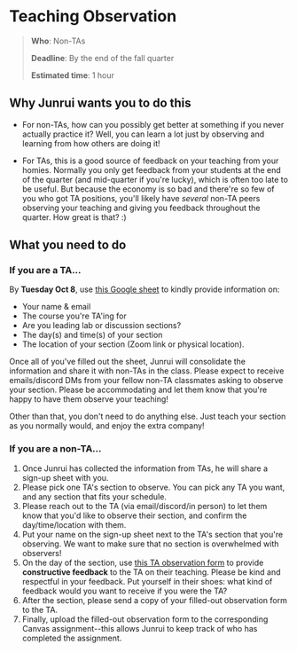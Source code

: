 # Teaching Observation

> **Who**: Non-TAs
>
> **Deadline**: By the end of the fall quarter
>
> **Estimated time**: 1 hour

## Why Junrui wants you to do this
- For non-TAs, how can you possibly get better at something if you never actually practice it? Well, you can learn a lot just by observing and learning from how others are doing it!

- For TAs, this is a good source of feedback on your teaching from your homies. Normally you only get feedback from your students at the end of the quarter (and mid-quarter if you're lucky), which is often too late to be useful. But because the economy is so bad and there're so few of you who got TA positions, you'll likely have *several* non-TA peers observing your teaching and giving you feedback throughout the quarter. How great is that? :)


## What you need to do

### If you are a TA...

By **Tuesday Oct 8**, use [this Google sheet](https://tinyurl.com/ta-obs) to kindly provide information on:
- Your name & email
- The course you're TA'ing for
- Are you leading lab or discussion sections?
- The day(s) and time(s) of your section
- The location of your section (Zoom link or physical location).

Once all of you've filled out the sheet, Junrui will consolidate the information and share it with non-TAs in the class. Please expect to receive emails/discord DMs from your fellow non-TA classmates asking to observe your section. Please be accommodating and let them know that you're happy to have them observe your teaching!

Other than that, you don't need to do anything else. Just teach your section as you normally would, and enjoy the extra company!

### If you are a non-TA...

1. Once Junrui has collected the information from TAs, he will share a sign-up sheet with you.
2. Please pick one TA's section to observe. You can pick any TA you want, and any section that fits your schedule.
3. Please reach out to the TA (via email/discord/in person) to let them know that you'd like to observe their section, and confirm the day/time/location with them.
4. Put your name on the sign-up sheet next to the TA's section that you're observing. We want to make sure that no section is overwhelmed with observers!
5. On the day of the section, use [this TA observation form](https://drive.google.com/file/d/1d0IeOFE5Soyo-q8JPV8hFvtKkg9OkgjN/view?usp=sharing) to provide **constructive feedback** to the TA on their teaching. Please be kind and respectful in your feedback. Put yourself in their shoes: what kind of feedback would you want to receive if you were the TA?
6. After the section, please send a copy of your filled-out observation form to the TA.
7. Finally, upload the filled-out observation form to the corresponding Canvas assignment--this allows Junrui to keep track of who has completed the assignment.